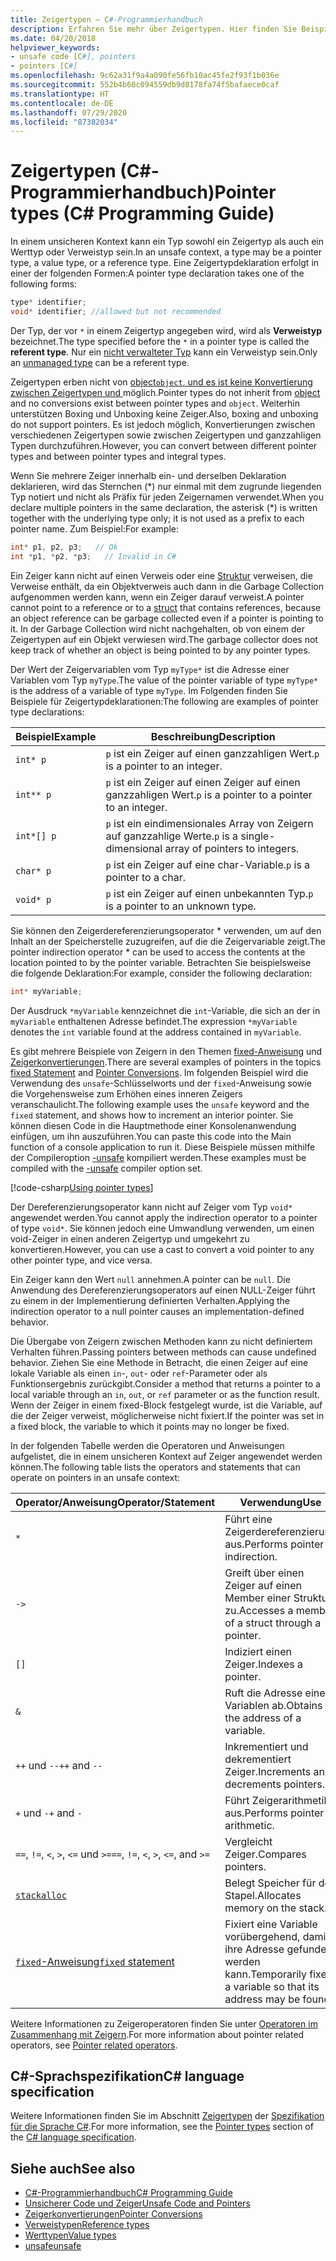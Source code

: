 ```yaml
---
title: Zeigertypen – C#-Programmierhandbuch
description: Erfahren Sie mehr über Zeigertypen. Hier finden Sie Beispiele für verschiedene Zeiger, Codebeispiele und zusätzliche verfügbare Ressourcen.
ms.date: 04/20/2018
helpviewer_keywords:
- unsafe code [C#], pointers
- pointers [C#]
ms.openlocfilehash: 9c62a31f9a4a090fe56fb10ac45fe2f93f1b036e
ms.sourcegitcommit: 552b4b60c094559db9d8178fa74f5bafaece0caf
ms.translationtype: HT
ms.contentlocale: de-DE
ms.lasthandoff: 07/29/2020
ms.locfileid: "87382034"
---
```

# <a name="pointer-types-c-programming-guide"></a><span data-ttu-id="bac2f-104">Zeigertypen (C#-Programmierhandbuch)</span><span class="sxs-lookup"><span data-stu-id="bac2f-104">Pointer types (C# Programming Guide)</span></span>

<span data-ttu-id="bac2f-105">In einem unsicheren Kontext kann ein Typ sowohl ein Zeigertyp als auch ein Werttyp oder Verweistyp sein.</span><span class="sxs-lookup"><span data-stu-id="bac2f-105">In an unsafe context, a type may be a pointer type, a value type, or a reference type.</span></span> <span data-ttu-id="bac2f-106">Eine Zeigertypdeklaration erfolgt in einer der folgenden Formen:</span><span class="sxs-lookup"><span data-stu-id="bac2f-106">A pointer type declaration takes one of the following forms:</span></span>

``` csharp
type* identifier;
void* identifier; //allowed but not recommended
```

<span data-ttu-id="bac2f-107">Der Typ, der vor `*` in einem Zeigertyp angegeben wird, wird als **Verweistyp** bezeichnet.</span><span class="sxs-lookup"><span data-stu-id="bac2f-107">The type specified before the `*` in a pointer type is called the **referent type**.</span></span> <span data-ttu-id="bac2f-108">Nur ein [nicht verwalteter Typ](../../language-reference/builtin-types/unmanaged-types.md) kann ein Verweistyp sein.</span><span class="sxs-lookup"><span data-stu-id="bac2f-108">Only an [unmanaged type](../../language-reference/builtin-types/unmanaged-types.md) can be a referent type.</span></span>

<span data-ttu-id="bac2f-109">Zeigertypen erben nicht von [object`object`, und es ist keine Konvertierung zwischen Zeigertypen und ](../../language-reference/builtin-types/reference-types.md) möglich.</span><span class="sxs-lookup"><span data-stu-id="bac2f-109">Pointer types do not inherit from [object](../../language-reference/builtin-types/reference-types.md) and no conversions exist between pointer types and `object`.</span></span> <span data-ttu-id="bac2f-110">Weiterhin unterstützen Boxing und Unboxing keine Zeiger.</span><span class="sxs-lookup"><span data-stu-id="bac2f-110">Also, boxing and unboxing do not support pointers.</span></span> <span data-ttu-id="bac2f-111">Es ist jedoch möglich, Konvertierungen zwischen verschiedenen Zeigertypen sowie zwischen Zeigertypen und ganzzahligen Typen durchzuführen.</span><span class="sxs-lookup"><span data-stu-id="bac2f-111">However, you can convert between different pointer types and between pointer types and integral types.</span></span>

<span data-ttu-id="bac2f-112">Wenn Sie mehrere Zeiger innerhalb ein- und derselben Deklaration deklarieren, wird das Sternchen (\*) nur einmal mit dem zugrunde liegenden Typ notiert und nicht als Präfix für jeden Zeigernamen verwendet.</span><span class="sxs-lookup"><span data-stu-id="bac2f-112">When you declare multiple pointers in the same declaration, the asterisk (\*) is written together with the underlying type only; it is not used as a prefix to each pointer name.</span></span> <span data-ttu-id="bac2f-113">Zum Beispiel:</span><span class="sxs-lookup"><span data-stu-id="bac2f-113">For example:</span></span>

```csharp
int* p1, p2, p3;   // Ok
int *p1, *p2, *p3;   // Invalid in C#
```

<span data-ttu-id="bac2f-114">Ein Zeiger kann nicht auf einen Verweis oder eine [Struktur](../../language-reference/builtin-types/struct.md) verweisen, die Verweise enthält, da ein Objektverweis auch dann in die Garbage Collection aufgenommen werden kann, wenn ein Zeiger darauf verweist.</span><span class="sxs-lookup"><span data-stu-id="bac2f-114">A pointer cannot point to a reference or to a [struct](../../language-reference/builtin-types/struct.md) that contains references, because an object reference can be garbage collected even if a pointer is pointing to it.</span></span> <span data-ttu-id="bac2f-115">In der Garbage Collection wird nicht nachgehalten, ob von einem der Zeigertypen auf ein Objekt verwiesen wird.</span><span class="sxs-lookup"><span data-stu-id="bac2f-115">The garbage collector does not keep track of whether an object is being pointed to by any pointer types.</span></span>

<span data-ttu-id="bac2f-116">Der Wert der Zeigervariablen vom Typ `myType*` ist die Adresse einer Variablen vom Typ `myType`.</span><span class="sxs-lookup"><span data-stu-id="bac2f-116">The value of the pointer variable of type `myType*` is the address of a variable of type `myType`.</span></span> <span data-ttu-id="bac2f-117">Im Folgenden finden Sie Beispiele für Zeigertypdeklarationen:</span><span class="sxs-lookup"><span data-stu-id="bac2f-117">The following are examples of pointer type declarations:</span></span>

|<span data-ttu-id="bac2f-118">Beispiel</span><span class="sxs-lookup"><span data-stu-id="bac2f-118">Example</span></span>|<span data-ttu-id="bac2f-119">Beschreibung</span><span class="sxs-lookup"><span data-stu-id="bac2f-119">Description</span></span>|
|-------------|-----------------|
|`int* p`|<span data-ttu-id="bac2f-120">`p` ist ein Zeiger auf einen ganzzahligen Wert.</span><span class="sxs-lookup"><span data-stu-id="bac2f-120">`p` is a pointer to an integer.</span></span>|
|`int** p`|<span data-ttu-id="bac2f-121">`p` ist ein Zeiger auf einen Zeiger auf einen ganzzahligen Wert.</span><span class="sxs-lookup"><span data-stu-id="bac2f-121">`p` is a pointer to a pointer to an integer.</span></span>|
|`int*[] p`|<span data-ttu-id="bac2f-122">`p` ist ein eindimensionales Array von Zeigern auf ganzzahlige Werte.</span><span class="sxs-lookup"><span data-stu-id="bac2f-122">`p` is a single-dimensional array of pointers to integers.</span></span>|
|`char* p`|<span data-ttu-id="bac2f-123">`p` ist ein Zeiger auf eine char-Variable.</span><span class="sxs-lookup"><span data-stu-id="bac2f-123">`p` is a pointer to a char.</span></span>|
|`void* p`|<span data-ttu-id="bac2f-124">`p` ist ein Zeiger auf einen unbekannten Typ.</span><span class="sxs-lookup"><span data-stu-id="bac2f-124">`p` is a pointer to an unknown type.</span></span>|

<span data-ttu-id="bac2f-125">Sie können den Zeigerdereferenzierungsoperator \* verwenden, um auf den Inhalt an der Speicherstelle zuzugreifen, auf die die Zeigervariable zeigt.</span><span class="sxs-lookup"><span data-stu-id="bac2f-125">The pointer indirection operator \* can be used to access the contents at the location pointed to by the pointer variable.</span></span> <span data-ttu-id="bac2f-126">Betrachten Sie beispielsweise die folgende Deklaration:</span><span class="sxs-lookup"><span data-stu-id="bac2f-126">For example, consider the following declaration:</span></span>

```csharp
int* myVariable;
```

<span data-ttu-id="bac2f-127">Der Ausdruck `*myVariable` kennzeichnet die `int`-Variable, die sich an der in `myVariable` enthaltenen Adresse befindet.</span><span class="sxs-lookup"><span data-stu-id="bac2f-127">The expression `*myVariable` denotes the `int` variable found at the address contained in `myVariable`.</span></span>

<span data-ttu-id="bac2f-128">Es gibt mehrere Beispiele von Zeigern in den Themen [fixed-Anweisung](../../language-reference/keywords/fixed-statement.md) und [Zeigerkonvertierungen](./pointer-conversions.md).</span><span class="sxs-lookup"><span data-stu-id="bac2f-128">There are several examples of pointers in the topics [fixed Statement](../../language-reference/keywords/fixed-statement.md) and [Pointer Conversions](./pointer-conversions.md).</span></span> <span data-ttu-id="bac2f-129">Im folgenden Beispiel wird die Verwendung des `unsafe`-Schlüsselworts und der `fixed`-Anweisung sowie die Vorgehensweise zum Erhöhen eines inneren Zeigers veranschaulicht.</span><span class="sxs-lookup"><span data-stu-id="bac2f-129">The following example uses the `unsafe` keyword and the `fixed` statement, and shows how to increment an interior pointer.</span></span>  <span data-ttu-id="bac2f-130">Sie können diesen Code in die Hauptmethode einer Konsolenanwendung einfügen, um ihn auszuführen.</span><span class="sxs-lookup"><span data-stu-id="bac2f-130">You can paste this code into the Main function of a console application to run it.</span></span> <span data-ttu-id="bac2f-131">Diese Beispiele müssen mithilfe der Compileroption [-unsafe](../../language-reference/compiler-options/unsafe-compiler-option.md) kompiliert werden.</span><span class="sxs-lookup"><span data-stu-id="bac2f-131">These examples must be compiled with the [-unsafe](../../language-reference/compiler-options/unsafe-compiler-option.md) compiler option set.</span></span>

[!code-csharp[Using pointer types](snippets/FixedKeywordExamples.cs#5)]

<span data-ttu-id="bac2f-132">Der Dereferenzierungsoperator kann nicht auf Zeiger vom Typ `void*` angewendet werden.</span><span class="sxs-lookup"><span data-stu-id="bac2f-132">You cannot apply the indirection operator to a pointer of type `void*`.</span></span> <span data-ttu-id="bac2f-133">Sie können jedoch eine Umwandlung verwenden, um einen void-Zeiger in einen anderen Zeigertyp und umgekehrt zu konvertieren.</span><span class="sxs-lookup"><span data-stu-id="bac2f-133">However, you can use a cast to convert a void pointer to any other pointer type, and vice versa.</span></span>

<span data-ttu-id="bac2f-134">Ein Zeiger kann den Wert `null` annehmen.</span><span class="sxs-lookup"><span data-stu-id="bac2f-134">A pointer can be `null`.</span></span> <span data-ttu-id="bac2f-135">Die Anwendung des Dereferenzierungsoperators auf einen NULL-Zeiger führt zu einem in der Implementierung definierten Verhalten.</span><span class="sxs-lookup"><span data-stu-id="bac2f-135">Applying the indirection operator to a null pointer causes an implementation-defined behavior.</span></span>

<span data-ttu-id="bac2f-136">Die Übergabe von Zeigern zwischen Methoden kann zu nicht definiertem Verhalten führen.</span><span class="sxs-lookup"><span data-stu-id="bac2f-136">Passing pointers between methods can cause undefined behavior.</span></span> <span data-ttu-id="bac2f-137">Ziehen Sie eine Methode in Betracht, die einen Zeiger auf eine lokale Variable als einen `in`-, `out`- oder `ref`-Parameter oder als Funktionsergebnis zurückgibt.</span><span class="sxs-lookup"><span data-stu-id="bac2f-137">Consider a method that returns a pointer to a local variable through an `in`, `out`, or `ref` parameter or as the function result.</span></span> <span data-ttu-id="bac2f-138">Wenn der Zeiger in einem fixed-Block festgelegt wurde, ist die Variable, auf die der Zeiger verweist, möglicherweise nicht fixiert.</span><span class="sxs-lookup"><span data-stu-id="bac2f-138">If the pointer was set in a fixed block, the variable to which it points may no longer be fixed.</span></span>

<span data-ttu-id="bac2f-139">In der folgenden Tabelle werden die Operatoren und Anweisungen aufgelistet, die in einem unsicheren Kontext auf Zeiger angewendet werden können.</span><span class="sxs-lookup"><span data-stu-id="bac2f-139">The following table lists the operators and statements that can operate on pointers in an unsafe context:</span></span>

|<span data-ttu-id="bac2f-140">Operator/Anweisung</span><span class="sxs-lookup"><span data-stu-id="bac2f-140">Operator/Statement</span></span>|<span data-ttu-id="bac2f-141">Verwendung</span><span class="sxs-lookup"><span data-stu-id="bac2f-141">Use</span></span>|
|-------------------------|---------|
|`*`|<span data-ttu-id="bac2f-142">Führt eine Zeigerdereferenzierung aus.</span><span class="sxs-lookup"><span data-stu-id="bac2f-142">Performs pointer indirection.</span></span>|
|`->`|<span data-ttu-id="bac2f-143">Greift über einen Zeiger auf einen Member einer Struktur zu.</span><span class="sxs-lookup"><span data-stu-id="bac2f-143">Accesses a member of a struct through a pointer.</span></span>|
|`[]`|<span data-ttu-id="bac2f-144">Indiziert einen Zeiger.</span><span class="sxs-lookup"><span data-stu-id="bac2f-144">Indexes a pointer.</span></span>|
|`&`|<span data-ttu-id="bac2f-145">Ruft die Adresse einer Variablen ab.</span><span class="sxs-lookup"><span data-stu-id="bac2f-145">Obtains the address of a variable.</span></span>|
|<span data-ttu-id="bac2f-146">`++` und `--`</span><span class="sxs-lookup"><span data-stu-id="bac2f-146">`++` and `--`</span></span>|<span data-ttu-id="bac2f-147">Inkrementiert und dekrementiert Zeiger.</span><span class="sxs-lookup"><span data-stu-id="bac2f-147">Increments and decrements pointers.</span></span>|
|<span data-ttu-id="bac2f-148">`+` und `-`</span><span class="sxs-lookup"><span data-stu-id="bac2f-148">`+` and `-`</span></span>|<span data-ttu-id="bac2f-149">Führt Zeigerarithmetik aus.</span><span class="sxs-lookup"><span data-stu-id="bac2f-149">Performs pointer arithmetic.</span></span>|
|<span data-ttu-id="bac2f-150">`==`, `!=`, `<`, `>`, `<=` und `>=`</span><span class="sxs-lookup"><span data-stu-id="bac2f-150">`==`, `!=`, `<`, `>`, `<=`, and `>=`</span></span>|<span data-ttu-id="bac2f-151">Vergleicht Zeiger.</span><span class="sxs-lookup"><span data-stu-id="bac2f-151">Compares pointers.</span></span>|
|[`stackalloc`](../../language-reference/operators/stackalloc.md)|<span data-ttu-id="bac2f-152">Belegt Speicher für den Stapel.</span><span class="sxs-lookup"><span data-stu-id="bac2f-152">Allocates memory on the stack.</span></span>|
|[<span data-ttu-id="bac2f-153">`fixed`-Anweisung</span><span class="sxs-lookup"><span data-stu-id="bac2f-153">`fixed` statement</span></span>](../../language-reference/keywords/fixed-statement.md)|<span data-ttu-id="bac2f-154">Fixiert eine Variable vorübergehend, damit ihre Adresse gefunden werden kann.</span><span class="sxs-lookup"><span data-stu-id="bac2f-154">Temporarily fixes a variable so that its address may be found.</span></span>|

<span data-ttu-id="bac2f-155">Weitere Informationen zu Zeigeroperatoren finden Sie unter [Operatoren im Zusammenhang mit Zeigern](../../language-reference/operators/pointer-related-operators.md).</span><span class="sxs-lookup"><span data-stu-id="bac2f-155">For more information about pointer related operators, see [Pointer related operators](../../language-reference/operators/pointer-related-operators.md).</span></span>

## <a name="c-language-specification"></a><span data-ttu-id="bac2f-156">C#-Sprachspezifikation</span><span class="sxs-lookup"><span data-stu-id="bac2f-156">C# language specification</span></span>

<span data-ttu-id="bac2f-157">Weitere Informationen finden Sie im Abschnitt [Zeigertypen](~/_csharplang/spec/unsafe-code.md#pointer-types) der [Spezifikation für die Sprache C#](~/_csharplang/spec/introduction.md).</span><span class="sxs-lookup"><span data-stu-id="bac2f-157">For more information, see the [Pointer types](~/_csharplang/spec/unsafe-code.md#pointer-types) section of the [C# language specification](~/_csharplang/spec/introduction.md).</span></span>

## <a name="see-also"></a><span data-ttu-id="bac2f-158">Siehe auch</span><span class="sxs-lookup"><span data-stu-id="bac2f-158">See also</span></span>

- [<span data-ttu-id="bac2f-159">C#-Programmierhandbuch</span><span class="sxs-lookup"><span data-stu-id="bac2f-159">C# Programming Guide</span></span>](../index.md)
- [<span data-ttu-id="bac2f-160">Unsicherer Code und Zeiger</span><span class="sxs-lookup"><span data-stu-id="bac2f-160">Unsafe Code and Pointers</span></span>](index.md)
- [<span data-ttu-id="bac2f-161">Zeigerkonvertierungen</span><span class="sxs-lookup"><span data-stu-id="bac2f-161">Pointer Conversions</span></span>](pointer-conversions.md)
- [<span data-ttu-id="bac2f-162">Verweistypen</span><span class="sxs-lookup"><span data-stu-id="bac2f-162">Reference types</span></span>](../../language-reference/keywords/reference-types.md)
- [<span data-ttu-id="bac2f-163">Werttypen</span><span class="sxs-lookup"><span data-stu-id="bac2f-163">Value types</span></span>](../../language-reference/builtin-types/value-types.md)
- [<span data-ttu-id="bac2f-164">unsafe</span><span class="sxs-lookup"><span data-stu-id="bac2f-164">unsafe</span></span>](../../language-reference/keywords/unsafe.md)
